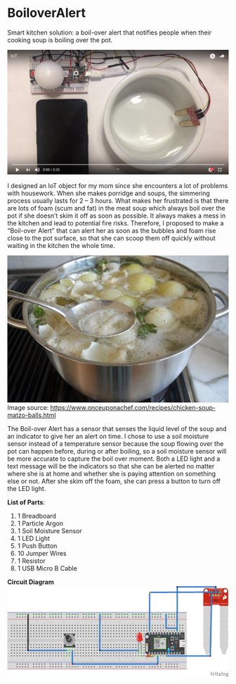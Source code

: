 # BoiloverAlert
Smart kitchen solution: a boil-over alert that notifies people when their cooking soup is boiling over the pot.

[![Boilover Alert](https://github.com/MelanieZeng/BoiloverAlert/blob/master/Prototype.png)](https://www.youtube.com/embed/7vHliDpytJw)

I designed an IoT object for my mom since she encounters a lot of problems with housework. When she makes porridge and soups, the simmering process usually lasts for 2 – 3 hours. What makes her frustrated is that there are lots of foam (scum and fat) in the meat soup which always boil over the pot if she doesn’t skim it off as soon as possible. It always makes a mess in the kitchen and lead to potential fire risks. Therefore, I proposed to make a “Boil-over Alert” that can alert her as soon as the bubbles and foam rise close to the pot surface, so that she can scoop them off quickly without waiting in the kitchen the whole time.

![Skimming Soup](https://github.com/MelanieZeng/BoiloverAlert/blob/master/skimming-soup.jpg)
Image source: https://www.onceuponachef.com/recipes/chicken-soup-matzo-balls.html

The Boil-over Alert has a sensor that senses the liquid level of the soup and an indicator to give her an alert on time. I chose to use a soil moisture sensor instead of a temperature sensor because the soup flowing over the pot can happen before, during or after boiling, so a soil moisture sensor will be more accurate to capture the boil over moment. Both a LED light and a text message will be the indicators so that she can be alerted no matter where she is at home and whether she is paying attention on something else or not. After she skim off the foam, she can press a button to turn off the LED light.

**List of Parts**:
1. 1 Breadboard
2. 1 Particle Argon
3. 1 Soil Moisture Sensor
4. 1 LED Light
5. 1 Push Button
6. 10 Jumper Wires
7. 1 Resistor
8. 1 USB Micro B Cable

**Circuit Diagram**
![Circuit Diagram](https://github.com/MelanieZeng/BoiloverAlert/blob/master/Circuit%20Diagram.png)
